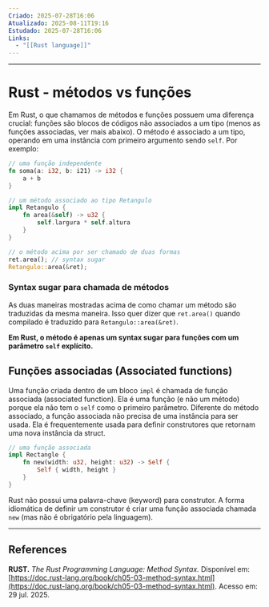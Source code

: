 ```yaml
---
Criado: 2025-07-28T16:06
Atualizado: 2025-08-11T19:16
Estudado: 2025-07-28T16:06
Links:
  - "[[Rust language]]"
---
```

---
# Rust - métodos vs funções

Em Rust, o que chamamos de métodos e funções possuem uma diferença crucial: funções são blocos de códigos não associados a um tipo (menos as funções associadas, ver mais abaixo). O método é associado a um tipo, operando em uma instância com primeiro argumento sendo `self`. Por exemplo:

```rust
// uma função independente
fn soma(a: i32, b: i21) -> i32 {
	a + b
}

// um método associado ao tipo Retangulo
impl Retangulo {
	fn area(&self) -> u32 {
		self.largura * self.altura
	}
}

// o método acima por ser chamado de duas formas
ret.area(); // syntax sugar
Retangulo::area(&ret); 
```

### Syntax sugar para chamada de métodos

As duas maneiras mostradas acima de como chamar um método são traduzidas da mesma maneira. Isso quer dizer que `ret.area()` quando compilado é traduzido para `Retangulo::area(&ret)`.

**Em Rust, o método é apenas um syntax sugar para funções com um parâmetro `self` explícito.**

## Funções associadas (Associated functions)

Uma função criada dentro de um bloco `impl` é chamada de função associada (associated function). Ela é uma função (e não um método) porque ela não tem o `self` como o primeiro parâmetro. Diferente do método associado, a função associada não precisa de uma instância para ser usada. Ela é frequentemente usada para definir construtores que retornam uma nova instância da struct.

```rust
// uma função associada
impl Rectangle {
    fn new(width: u32, height: u32) -> Self {
        Self { width, height }
    }
}
```

Rust não possui uma palavra-chave (keyword) para construtor. A forma idiomática de definir um construtor é criar uma função associada chamada `new` (mas não é obrigatório pela linguagem).

---
## References

**RUST.** _The Rust Programming Language: Method Syntax._ Disponível em: [https://doc.rust-lang.org/book/ch05-03-method-syntax.html](https://doc.rust-lang.org/book/ch05-03-method-syntax.html). Acesso em: 29 jul. 2025.